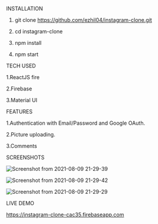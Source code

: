INSTALLATION 

1. git clone https://github.com/ezhil04/instagram-clone.git

2. cd instagram-clone

3. npm install

4. npm start


TECH USED

1.ReactJS fire

2.Firebase

3.Material UI

FEATURES

1.Authentication with Email/Password and Google OAuth.

2.Picture uploading.

3.Comments

SCREENSHOTS

![Screenshot from 2021-08-09 21-29-39](https://user-images.githubusercontent.com/86261630/128737960-6cfb3121-18d5-4cd5-9b87-8cef04edf7ea.png)


![Screenshot from 2021-08-09 21-29-42](https://user-images.githubusercontent.com/86261630/128738007-02ba51be-65d0-4eed-9462-6e0566fe4d9d.png)


![Screenshot from 2021-08-09 21-29-29](https://user-images.githubusercontent.com/86261630/128738027-5ec828aa-bf81-467c-bd51-947efb28c0d7.png)

LIVE DEMO 

https://instagram-clone-cac35.firebaseapp.com
